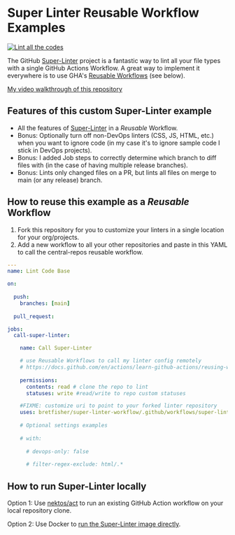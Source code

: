 # Super Linter Reusable Workflow Examples

[![Lint all the codes](https://github.com/BretFisher/super-linter-workflow/actions/workflows/super-linter.yaml/badge.svg)](https://github.com/BretFisher/super-linter-workflow/actions/workflows/super-linter.yaml)

The GitHub [Super-Linter](https://github.com/marketplace/actions/super-linter) project is a fantastic way to lint all your file types with a single GitHub Actions Workflow. A great way to implement it everywhere is to use GHA's [Reusable Workflows](https://docs.github.com/en/actions/learn-github-actions/reusing-workflows) (see below).

[My video walkthrough of this repository](https://youtu.be/aXZgQM8DqXg)

## Features of this custom Super-Linter example

- All the features of [Super-Linter](https://github.com/marketplace/actions/super-linter) in a *Reusable* Workflow.
- Bonus: Optionally turn off non-DevOps linters (CSS, JS, HTML, etc.) when you want to ignore code (in my case it's to ignore sample code I stick in DevOps projects).
- Bonus: I added Job steps to correctly determine which branch to diff files with (in the case of having multiple release branches).
- Bonus: Lints only changed files on a PR, but lints all files on merge to main (or any release) branch.

## How to reuse this example as a *Reusable* Workflow

1. Fork this repository for you to customize your linters in a single location for your org/projects.
2. Add a new workflow to all your other repositories and paste in this YAML to call the central-repos reusable workflow. 

```yaml
---
name: Lint Code Base

on:
  
  push:
    branches: [main]
  
  pull_request:

jobs:
  call-super-linter:

    name: Call Super-Linter

    # use Reusable Workflows to call my linter config remotely
    # https://docs.github.com/en/actions/learn-github-actions/reusing-workflows
    
    permissions:
      contents: read # clone the repo to lint
      statuses: write #read/write to repo custom statuses

    #FIXME: customize uri to point to your forked linter repository
    uses: bretfisher/super-linter-workflow/.github/workflows/super-linter.yaml@main
    
    # Optional settings examples
    
    # with:
    
      # devops-only: false
      
      # filter-regex-exclude: html/.*
```

## How to run Super-Linter locally

Option 1: Use [nektos/act](https://github.com/nektos/act) to run an existing GitHub Action workflow on your local repository clone.

Option 2: Use Docker to [run the Super-Linter image directly](https://github.com/github/super-linter/blob/main/docs/run-linter-locally.md).
